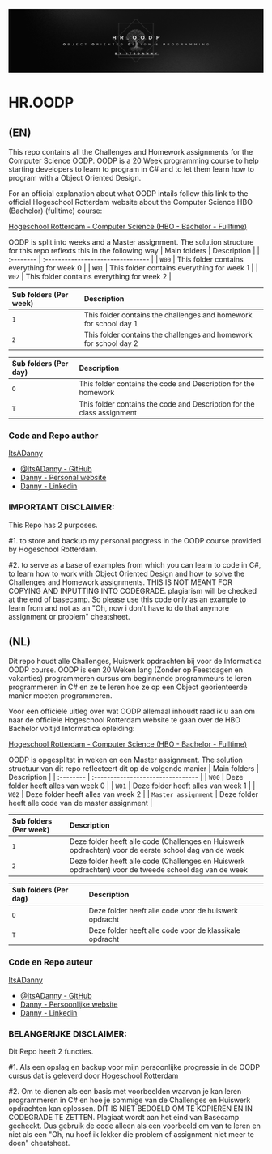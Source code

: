 
![OODP logo](https://github.com/ItsADanny/HR.OODP/blob/main/HR.OODP-Banner.png?raw=true)


# HR.OODP

## (EN)
This repo contains all the Challenges and Homework assignments for the Computer Science OODP. OODP is a 20 Week programming course to help starting developers to learn to program in C# and to let them learn how to program with a Object Oriented Design.

For an official explanation about what OODP intails follow this link to the official Hogeschool Rotterdam website about the Computer Science HBO (Bachelor) (fulltime) course:

[Hogeschool Rotterdam - Computer Science (HBO - Bachelor - Fulltime)](https://www.hogeschoolrotterdam.nl/opleidingen/bachelor/informatica/voltijd/)

OODP is split into weeks and a Master assignment.
The solution structure for this repo reflexts this in the following way
| Main folders | Description                       |
| :-------- | :-------------------------------- |
| `W00` | This folder contains everything for week 0 |
| `W01` | This folder contains everything for week 1 |
| `W02` | This folder contains everything for week 2 |

| Sub folders (Per week) | Description                       |
| :-------- | :-------------------------------- |
| `1` | This folder contains the challenges and homework for school day 1 |
| `2` | This folder contains the challenges and homework for school day 2 |

| Sub folders (Per day) | Description                       |
| :-------- | :-------------------------------- |
| `O` | This folder contains the code and Description for the homework |
| `T` | This folder contains the code and Description for the class assignment |

### Code and Repo author

[ItsADanny]()
- [@ItsADanny - GitHub](https://github.com/ItsADanny)
- [Danny - Personal website](https://ddesnoo.nl)
- [Danny - Linkedin](https://www.linkedin.com/in/ddesnoo/)

### IMPORTANT DISCLAIMER:

This Repo has 2 purposes.

#1.
to store and backup my personal progress in the OODP course provided by Hogeschool Rotterdam.

#2.
to serve as a base of examples from which you can learn to code in C#, to learn how to work with Object Oriented Design and how to solve the Challenges and Homework assignments. THIS IS NOT MEANT FOR COPYING AND INPUTTING INTO CODEGRADE. plagiarism will be checked at the end of basecamp. So please use this code only as an example to learn from and not as an "Oh, now i don't have to do that anymore assignment or problem" cheatsheet.

## (NL)

Dit repo houdt alle Challenges, Huiswerk opdrachten bij voor de Informatica OODP course.
OODP is een 20 Weken lang (Zonder op Feestdagen en vakanties) programmeren cursus om beginnende programmeurs te leren programmeren in C# en ze te leren hoe ze op een Object georienteerde manier moeten programmeren.

Voor een officiele uitleg over wat OODP allemaal inhoudt raad ik u aan om naar de officiele Hogeschool Rotterdam website te gaan over de HBO Bachelor voltijd Informatica opleiding:

[Hogeschool Rotterdam - Computer Science (HBO - Bachelor - Fulltime)](https://www.hogeschoolrotterdam.nl/opleidingen/bachelor/informatica/voltijd/)

OODP is opgesplitst in weken en een Master assignment. The solution structuur van dit repo reflecteert dit op de volgende manier
| Main folders | Description                       |
| :-------- | :-------------------------------- |
| `W00` | Deze folder heeft alles van week 0 |
| `W01`      | Deze folder heeft alles van week 1 |
| `W02`      | Deze folder heeft alles van week 2 |
| `Master assignment`      | Deze folder heeft alle code van de master assignment |

| Sub folders (Per week) | Description                       |
| :-------- | :-------------------------------- |
| `1` | Deze folder heeft alle code (Challenges en Huiswerk opdrachten) voor de eerste school dag van de week |
| `2` | Deze folder heeft alle code (Challenges en Huiswerk opdrachten) voor de tweede school dag van de week |

| Sub folders (Per dag) | Description                       |
| :-------- | :-------------------------------- |
| `O` | Deze folder heeft alle code voor de huiswerk opdracht |
| `T` | Deze folder heeft alle code voor de klassikale opdracht |

### Code en Repo auteur

[ItsADanny]()
- [@ItsADanny - GitHub](https://github.com/ItsADanny)
- [Danny - Persoonlijke website](https://ddesnoo.nl)
- [Danny - Linkedin](https://www.linkedin.com/in/ddesnoo/)

### BELANGERIJKE DISCLAIMER:

Dit Repo heeft 2 functies.

#1.
Als een opslag en backup voor mijn persoonlijke progressie in de OODP cursus dat is geleverd door Hogeschool Rotterdam

#2.
Om te dienen als een basis met voorbeelden waarvan je kan leren programmeren in C# en hoe je sommige van de Challenges en Huiswerk opdrachten kan oplossen. DIT IS NIET BEDOELD OM TE KOPIEREN EN IN CODEGRADE TE ZETTEN. Plagiaat wordt aan het eind van Basecamp gecheckt. Dus gebruik de code alleen als een voorbeeld om van te leren en niet als een "Oh, nu hoef ik lekker die problem of assignment niet meer te doen" cheatsheet.

